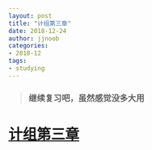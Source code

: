 ```yaml
---
layout: post
title: "计组第三章"
date: 2018-12-24
author: jjnoob
categories:
- 2018-12
tags:
- studying
---
```


> ### 继续复习吧，虽然感觉没多大用 

# [计组第三章](_posts/计组第三章.md)
